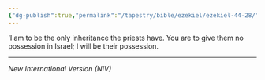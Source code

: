 ```yaml
---
{"dg-publish":true,"permalink":"/tapestry/bible/ezekiel/ezekiel-44-28/","title":"Ezekiel 44:28","tags":["bible-verse","bible-verse"],"dgHomeLink":true,"dgShowLocalGraph":true,"dgEnableSearch":true}
---
```


‘I am to be the only inheritance the priests have. You are to give them no possession in Israel; I will be their possession.

---
*New International Version (NIV)*